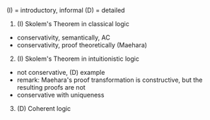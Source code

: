 (I) = introductory, informal (D) = detailed

1. (I) Skolem's Theorem in classical logic
* conservativity, semantically, AC
* conservativity, proof theoretically (Maehara)

2. (I) Skolem's Theorem in intuitionistic logic
* not conservative, (D) example
* remark: Maehara's proof transformation is constructive, but the resulting proofs are not
* conservative with uniqueness

3. (D) Coherent logic
